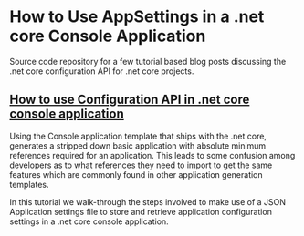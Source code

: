# How to Use AppSettings in a .net core Console Application

Source code repository for a few tutorial based blog posts discussing the .net core configuration API for .net core projects.

## [How to use Configuration API in .net core console application](https://garywoodfine.com/configuration-api-net-core-console-application/)
Using the Console application template that ships with the .net core, generates a stripped down basic application with absolute minimum references required for an application. This leads to some confusion among developers as to what references they need to import to get the same features which are commonly found in other application generation templates.

In this tutorial we walk-through the steps involved to make use of a JSON Application settings file to store and retrieve application configuration settings in a .net core console application.

